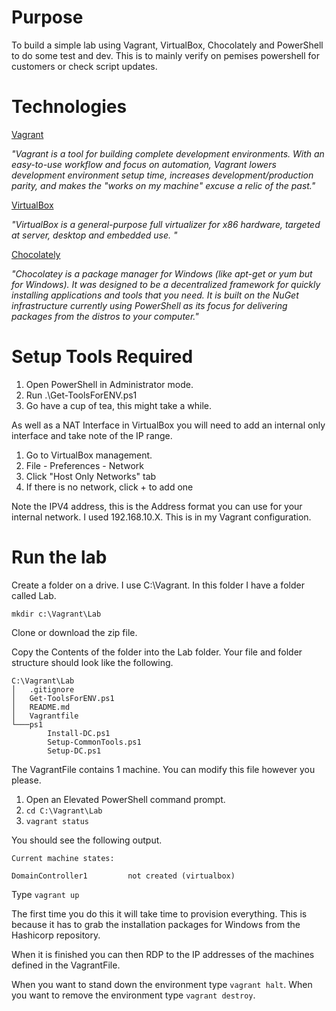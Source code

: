 
# Purpose

To build a simple lab using Vagrant, VirtualBox, Chocolately and PowerShell to do some test and dev.
This is to mainly verify on pemises powershell for customers or check script updates.

# Technologies

[Vagrant](https://www.vagrantup.com/ "Title")

*"Vagrant is a tool for building complete development environments. With an easy-to-use workflow and focus on automation, Vagrant lowers development environment setup time, increases development/production parity, and makes the "works on my machine" excuse a relic of the past."*

[VirtualBox](https://www.virtualbox.org "Title")

*"VirtualBox is a general-purpose full virtualizer for x86 hardware, targeted at server, desktop and embedded use. "*

[Chocolately](https://www.virtualbox.org "Title")

*"Chocolatey is a package manager for Windows (like apt-get or yum but for Windows). It was designed to be a decentralized framework for quickly installing applications and tools that you need. It is built on the NuGet infrastructure currently using PowerShell as its focus for delivering packages from the distros to your computer."*

# Setup Tools Required

1. Open PowerShell in Administrator mode.
2. Run  .\Get-ToolsForENV.ps1
3. Go have a cup of tea, this might take a while.

As well as a NAT Interface in VirtualBox you will need to add an internal only interface and take note of the IP range.

1. Go to VirtualBox management.
2. File - Preferences - Network
3. Click "Host Only Networks" tab
4. If there is no network, click + to add one

Note the IPV4 address, this is the Address format you can use for your internal network. I used 192.168.10.X. This is in my Vagrant configuration.

# Run the lab

Create a folder on a drive. I use C:\Vagrant.
In this folder I have a folder called Lab.

`mkdir c:\Vagrant\Lab`

Clone or download the zip file.

Copy the Contents of the folder into the Lab folder. Your file and folder structure should look like the following. 

```
C:\Vagrant\Lab
│   .gitignore
│   Get-ToolsForENV.ps1
│   README.md
│   Vagrantfile
└───ps1
        Install-DC.ps1
        Setup-CommonTools.ps1
        Setup-DC.ps1

```

The VagrantFile contains 1 machine. You can modify this file however you please.

1. Open an Elevated PowerShell command prompt.
2. `cd C:\Vagrant\Lab`
3. `vagrant status`

You should see the following output.

```
Current machine states:

DomainController1         not created (virtualbox)
```
Type `vagrant up`

The first time you do this it will take time to provision everything. This is because it has to grab the installation packages for Windows from the Hashicorp repository.

When it is finished you can then RDP to the IP addresses of the machines defined in the VagrantFile.

When you want to stand down the environment type `vagrant halt`.
When you want to remove the environment type `vagrant destroy`.
